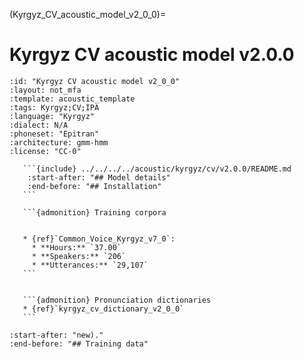 
(Kyrgyz_CV_acoustic_model_v2_0_0)=
# Kyrgyz CV acoustic model v2.0.0

``````{acoustic} Kyrgyz CV acoustic model v2.0.0
:id: "Kyrgyz CV acoustic model v2_0_0"
:layout: not_mfa
:template: acoustic_template
:tags: Kyrgyz;CV;IPA
:language: "Kyrgyz"
:dialect: N/A
:phoneset: "Epitran"
:architecture: gmm-hmm
:license: "CC-0"

   ```{include} ../../../../acoustic/kyrgyz/cv/v2.0.0/README.md
    :start-after: "## Model details"
    :end-before: "## Installation"
   ```

   ```{admonition} Training corpora


   * {ref}`Common_Voice_Kyrgyz_v7_0`:
     * **Hours:** `37.00`
     * **Speakers:** `206`
     * **Utterances:** `29,107`
   ```


   ```{admonition} Pronunciation dictionaries
   * {ref}`kyrgyz_cv_dictionary_v2_0_0`
   ```
``````

```{include} ../../../../acoustic/kyrgyz/cv/v2.0.0/README.md
:start-after: "new)."
:end-before: "## Training data"
```
